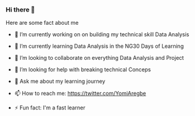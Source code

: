 ### Hi there 👋




Here are some fact about me

- 🔭 I’m currently working on on building my technical skill Data Analysis
- 🌱 I’m currently learning Data Analysis in the NG30 Days of Learning
- 👯 I’m looking to collaborate on everything Data Analysis and Project
- 🤔 I’m looking for help with breaking technical Conceps
- 💬 Ask me about my learning journey
- 📫 How to reach me: https://twitter.com/YomiAregbe

- ⚡ Fun fact: I'm a fast learner















